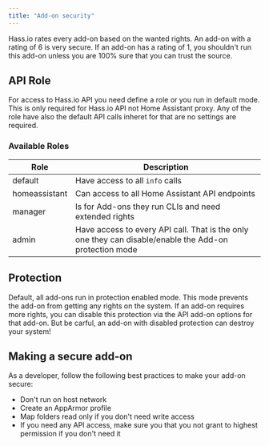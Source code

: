 ```yaml
---
title: "Add-on security"
---
```


Hass.io rates every add-on based on the wanted rights. An add-on with a rating of 6 is very secure. If an add-on has a rating of 1, you shouldn't run this add-on unless you are 100% sure that you can trust the source.

## API Role

For access to Hass.io API you need define a role or you run in default mode. This is only required for Hass.io API not Home Assistant proxy. Any of the role have also the default API calls inheret for that are no settings are required.

### Available Roles

| Role | Description |
|------|-------------|
| default | Have access to all `info` calls |
| homeassistant | Can access to all Home Assistant API endpoints |
| manager | Is for Add-ons they run CLIs and need extended rights |
| admin | Have access to every API call. That is the only one they can disable/enable the Add-on protection mode |

## Protection

Default, all add-ons run in protection enabled mode. This mode prevents the add-on from getting any rights on the system. If an add-on requires more rights, you can disable this protection via the API add-on options for that add-on. But be carful, an add-on with disabled protection can destroy your system!

## Making a secure add-on

As a developer, follow the following best practices to make your add-on secure:

- Don't run on host network
- Create an AppArmor profile
- Map folders read only if you don't need write access
- If you need any API access, make sure you that you not grant to highest permission if you don't need it
